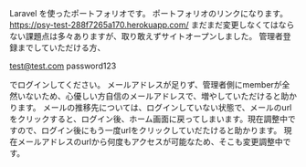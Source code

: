 Laravel を使ったポートフォリオです。
ポートフォリオのリンクになります。
https://psy-test-288f7265a170.herokuapp.com/
まだまだ変更しなくてはならない課題点は多々ありますが、取り敢えずサイトオープンしました。
管理者登録までしていただける方、

test@test.com
password123

でログインしてください。
メールアドレスが足りず、管理者側にmemberが全然いないため、心優しい方自信のメールアドレスで、増やしていただけると助かります。
メールの推移先については、ログインしていない状態で、メールのurlをクリックすると、ログイン後、ホーム画面に戻ってしまいます。現在調整中ですので、ログイン後にもう一度urlをクリックしていだたけると助かります。
現在メールアドレスのurlから何度もアクセスが可能なため、そこも変更調整中です。